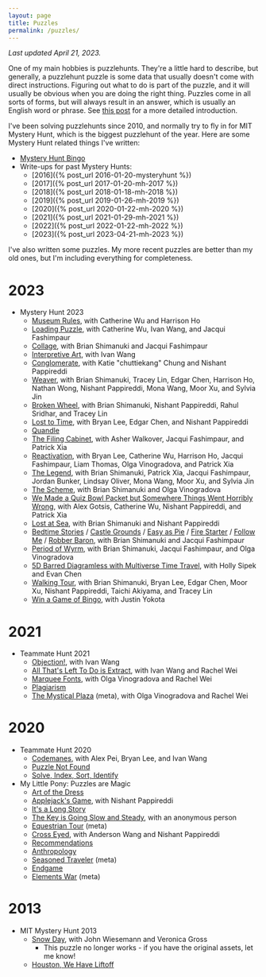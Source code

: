 ```yaml
---
layout: page
title: Puzzles
permalink: /puzzles/
---
```


*Last updated April 21, 2023.*

One of my main hobbies is puzzlehunts. They're a little hard to describe,
but generally, a puzzlehunt puzzle is some data that usually
doesn't come with direct instructions. Figuring out what to do is part of the
puzzle, and it will usually be obvious when you are doing the right thing.
Puzzles come in all sorts of forms, but will always result in an answer, which is
usually an English word or phrase. See [this post](https://blog.vero.site/post/puzzlehunts)
for a more detailed introduction.

I've been solving puzzlehunts since 2010, and normally try to fly in for MIT Mystery Hunt, which is the biggest puzzlehunt of the year.
Here are some Mystery Hunt related things I've written:

* [Mystery Hunt Bingo](https://www.alexirpan.com/mystery-hunt-bingo/)
* Write-ups for past Mystery Hunts:
    * [2016]({% post_url 2016-01-20-mysteryhunt %})
    * [2017]({% post_url 2017-01-20-mh-2017 %})
    * [2018]({% post_url 2018-01-18-mh-2018 %})
    * [2019]({% post_url 2019-01-26-mh-2019 %})
    * [2020]({% post_url 2020-01-22-mh-2020 %})
    * [2021]({% post_url 2021-01-29-mh-2021 %})
    * [2022]({% post_url 2022-01-22-mh-2022 %})
    * [2023]({% post_url 2023-04-21-mh-2023 %})

I've also written some puzzles.
My more recent puzzles are better than my old ones, but I'm including everything for
completeness.

# 2023

* Mystery Hunt 2023
    * [Museum Rules](https://interestingthings.museum/puzzles/museum-rules), with Catherine Wu and Harrison Ho
    * [Loading Puzzle](https://interestingthings.museum/solutions/undefined), with Catherine Wu, Ivan Wang, and Jacqui Fashimpaur
    * [Collage](https://interestingthings.museum/puzzles/collage), with Brian Shimanuki and Jacqui Fashimpaur
    * [Interpretive Art](https://interestingthings.museum/puzzles/interpretive-art), with Ivan Wang
    * [Conglomerate](https://interestingthings.museum/puzzles/conglomerate), with Katie "chuttiekang" Chung and Nishant Pappireddi
    * [Weaver](https://interestingthings.museum/puzzles/weaver), with Brian Shimanuki, Tracey Lin, Edgar Chen, Harrison Ho, Nathan Wong, Nishant Pappireddi, Mona Wang, Moor Xu, and Sylvia Jin
    * [Broken Wheel](https://puzzlefactory.place/basement/broken-wheel), with Brian Shimanuki, Nishant Pappireddi, Rahul Sridhar, and Tracey Lin
    * [Lost to Time](https://puzzlefactory.place/basement/lost-to-time), with Bryan Lee, Edgar Chen, and Nishant Pappireddi
    * [Quandle](https://puzzlefactory.place/office/quandle)
    * [The Filing Cabinet](https://puzzlefactory.place/office/the-filing-cabinet), with Asher Walkover, Jacqui Fashimpaur, and Patrick Xia
    * [Reactivation](https://puzzlefactory.place/factory-floor/reactivation), with Bryan Lee, Catherine Wu, Harrison Ho, Jacqui Fashimpaur, Liam Thomas, Olga Vinogradova, and Patrick Xia
    * [The Legend](https://puzzlefactory.place/puzzles/the-legend), with Brian Shimanuki, Patrick Xia, Jacqui Fashimpaur, Jordan Bunker, Lindsay Oliver, Mona Wang, Moor Xu, and Sylvia Jin
    * [The Scheme](https://puzzlefactory.place/puzzles/the-scheme), with Brian Shimanuki and Olga Vinogradova
    * [We Made a Quiz Bowl Packet but Somewhere Things Went Horribly Wrong](https://puzzlefactory.place/puzzles/we-made-a-quiz-bowl-packet-but-somewhere-things-went-horribly-wrong), with Alex Gotsis, Catherine Wu, Nishant Pappireddi, and Patrick Xia
    * [Lost at Sea](https://puzzlefactory.place/puzzles/lost-at-sea), with Brian Shimanuki and Nishant Pappireddi
    * [Bedtime Stories](https://puzzlefactory.place/puzzles/bedtime-stories) / [Castle Grounds](https://puzzlefactory.place/puzzles/castle-grounds) / [Easy as Pie](https://puzzlefactory.place/puzzles/easy-as-pie) / [Fire Starter](https://puzzlefactory.place/puzzles/fire-starter) / [Follow Me](https://puzzlefactory.place/puzzles/follow-me) / [Robber Baron](https://puzzlefactory.place/puzzles/robber-baron), with Brian Shimanuki and Jacqui Fashimpaur
    * [Period of Wyrm](https://puzzlefactory.place/factory-floor/period-of-wyrm), with Brian Shimanuki, Jacqui Fashimpaur, and Olga Vinogradova
    * [5D Barred Diagramless with Multiverse Time Travel](https://puzzlefactory.place/puzzles/5d-barred-diagramless-with-multiverse-time-travel), with Holly Sipek and Evan Chen
    * [Walking Tour](https://puzzlefactory.place/puzzles/walking-tour), with Brian Shimanuki, Bryan Lee, Edgar Chen, Moor Xu, Nishant Pappireddi, Taichi Akiyama, and Tracey Lin
    * [Win a Game of Bingo](https://puzzlefactory.place/puzzles/win-a-game-of-bingo), with Justin Yokota

# 2021

* Teammate Hunt 2021
    * [Objection!](https://teammatehunt.com/puzzles/objection), with Ivan Wang
    * [All That's Left To Do is Extract](https://teammatehunt.com/puzzles/all-thats-left-to-do-is-extract), with Ivan Wang and Rachel Wei
    * [Marquee Fonts](https://teammatehunt.com/puzzles/marquee-fonts), with Olga Vinogradova and Rachel Wei
    * [Plagiarism](https://teammatehunt.com/puzzles/plagiarism)
    * [The Mystical Plaza](https://teammatehunt.com/puzzles/the-mystical-plaza) (meta), with Olga Vinogradova and Rachel Wei

# 2020

* Teammate Hunt 2020
    * [Codemanes](https://2020.teammatehunt.com/solutions/codemanes), with Alex Pei, Bryan Lee, and Ivan Wang
    * [Puzzle Not Found](https://2020.teammatehunt.com/puzzles/puzzle-not-found)
    * [Solve, Index, Sort, Identify](https://2020.teammatehunt.com/puzzles/solve-index-sort-identify)
* My Little Pony: Puzzles are Magic
    * [Art of the Dress](https://www.puzzlesaremagic.com/puzzle/art-of-the-dress.html)
    * [Applejack's Game](https://www.puzzlesaremagic.com/solution/applejacks-game/index.html), with Nishant Pappireddi
    * [It's a Long Story](https://www.puzzlesaremagic.com/puzzle/its-a-long-story.html)
    * [The Key is Going Slow and Steady](https://www.puzzlesaremagic.com/solution/the-key-is-going-slow-and-steady/index.html), with an anonymous person
    * [Equestrian Tour](https://www.puzzlesaremagic.com/solution/equestrian-tour/index.html) (meta)
    * [Cross Eyed](https://www.puzzlesaremagic.com/solution/cross-eyed/index.html), with Anderson Wang and Nishant Pappireddi
    * [Recommendations](https://www.puzzlesaremagic.com/puzzle/recommendations.html)
    * [Anthropology](https://www.puzzlesaremagic.com/solution/anthropology/index.html)
    * [Seasoned Traveler](https://www.puzzlesaremagic.com/puzzle/seasoned-traveler.html) (meta)
    * [Endgame](https://www.puzzlesaremagic.com/puzzle/endgame.html)
    * [Elements War](https://www.puzzlesaremagic.com/puzzle/elements-war.html) (meta)

# 2013

* MIT Mystery Hunt 2013
    * [Snow Day](http://web.mit.edu/puzzle/www/2013/coinheist.com/indiana/snow_day/index.html), with John Wiesemann and Veronica Gross
        * This puzzle no longer works - if you have the original assets, let me know!
    * [Houston, We Have Liftoff](http://web.mit.edu/puzzle/www/2013/coinheist.com/indiana/houston_we_have_liftoff/index.html)
